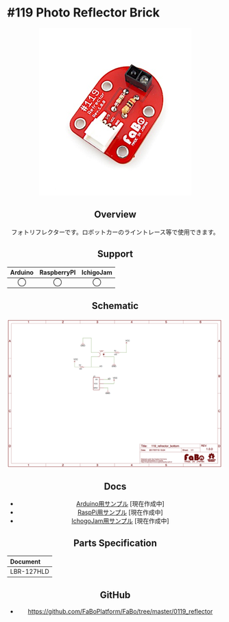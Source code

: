 # #119 Photo Reflector Brick

<center>

![](./img/119_reflector.jpg)
<!--COLORME-->

## Overview
フォトリフレクターです。ロボットカーのライントレース等で使用できます。

## Support
|Arduino|RaspberryPI|IchigoJam|
|:--:|:--:|:--:|
|◯|◯|◯|

## Schematic
![](./img/119_reflector_sch.png)

## Docs

* [Arduino用サンプル](http://docs.fabo.io/fabo/arduino/brick_analog/119_brick_analog_reflector.html) [現在作成中]
* [RaspPi用サンプル](http://docs.fabo.io/fabo/rasppi/brick_analog/119_brick_analog_reflector.html) [現在作成中]
* [IchogoJam用サンプル](http://docs.fabo.io/fabo/ichigojam/brick_analog/119_brick_analog_reflector.html) [現在作成中]

## Parts Specification
| Document |
|:--|
| LBR-127HLD |

## GitHub
- https://github.com/FaBoPlatform/FaBo/tree/master/0119_reflector
